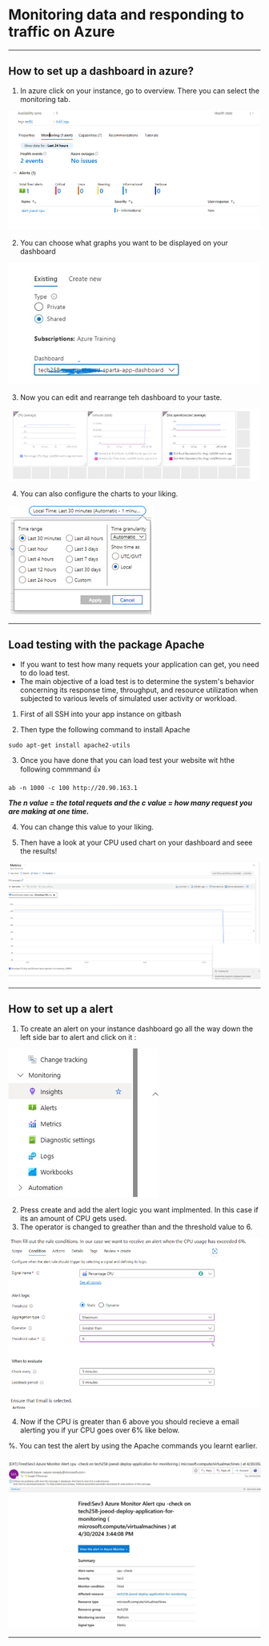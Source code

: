 # Monitoring data and responding to traffic on Azure 
**************************

## How to set up a dashboard in azure? 

1. In azure click on your instance, go to overview. There you can select the monitoring tab.

![](/images/monitor.jpg)


2. You can choose what graphs you want to be displayed on your dashboard


![](/images/added1.jpg)


3. Now you can edit and rearrange teh dashboard to your taste.

![](/images/added2.jpg)


4. You can also configure the charts to your liking. 

![](/images/added3.jpg)

*********************************************************************

## Load testing with the package Apache 

* If you want to test how many requets your application can get, you need to do load test. 
* The main objective of a load test is to determine the system's behavior concerning its response time, throughput, and resource utilization when subjected to various levels of simulated user activity or workload.

1. First of all SSH into your app instance on gitbash
  
2.  Then type the following command to install Apache

```
sudo apt-get install apache2-utils
```

3.  Once you have done that you can load test your website wit hthe following commmand 👍
  ```
  ab -n 1000 -c 100 http://20.90.163.1
  ```

  ***The n value = the total requets and the c value = how many request you are making at one time.***

4. You can change this value to your liking.

5. Then have a look at your CPU used chart on your dashboard and seee the results!

![](/images/texting.jpg)
***************************************************

## How to set up a alert 

1. To create an alert on your instance dashboard go all the way down the left side bar to alert and click on it : 

![](/images/alert.jpg)

2. Press create and add the alert logic you want implmented. In this case if its an amount of CPU gets used. 
3. The operator is changed to greather than and the threshold value to 6.
   

![](/images/alert2.jpg)

4. Now if the CPU is greater than 6 above you should recieve a email alerting you if yur CPU goes over 6% like below. 

%. You can test the alert by using the Apache commands you learnt earlier. 

![](/images/email.jpg)

**********************************